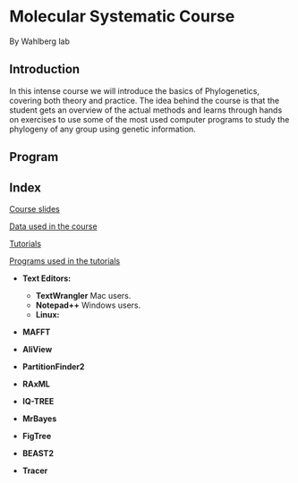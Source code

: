 # **Molecular Systematic Course**

By Wahlberg lab

## **Introduction**

In this intense course we will introduce the basics of Phylogenetics, covering both theory and practice. The idea behind the course is that the student gets an overview of the actual methods and learns through hands on exercises to use some of the most used computer programs to study the phylogeny of any group using genetic information.

## **Program**



## **Index**

[Course slides](../../tree/master/Lectures)

[Data used in the course](../../tree/master/Data/)

[Tutorials](../../tree/master/Tutorials/)

[Programs used in the tutorials](../../tree/master/Software/)
  * **Text Editors:**
   	- **TextWrangler** Mac users.
   	- **Notepad++** Windows users.
   	- **Linux:**

 * **MAFFT**

 * **AliView**

 * **PartitionFinder2**

 * **RAxML**

 * **IQ-TREE**

 * **MrBayes**
	
 * **FigTree**

 * **BEAST2**

 * **Tracer**

